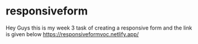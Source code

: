 # responsiveform
Hey Guys this is my week 3 task of creating a responsive form and the link is given below
https://responsiveformvoc.netlify.app/
